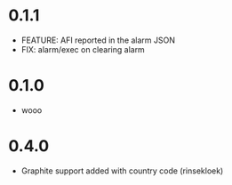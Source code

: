 # 0.1.1
  - FEATURE: AFI reported in the alarm JSON
  - FIX: alarm/exec on clearing alarm

# 0.1.0
  - wooo

# 0.4.0
  - Graphite support added with country code (rinsekloek)
